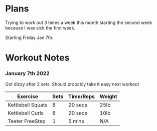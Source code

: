 # Plans

Trying to work out 3 times a week this month starting the second week because I was sick the first week. 

Starting Friday Jan 7th.

# Workout Notes

### January 7th 2022
Got dizzy after 2 sets. Should probably take it easy next workout

| Exercise | Sets | Time/Reps | Weight |
| --- | --- | --- | --- |
| Kettlebell Squats | 8 | 20 secs | 25lb |
| Kettlebell Curls | 8 | 20 secs | 10lb |
| Teeter FreeStep | 1 | 5 mins | N/A |

